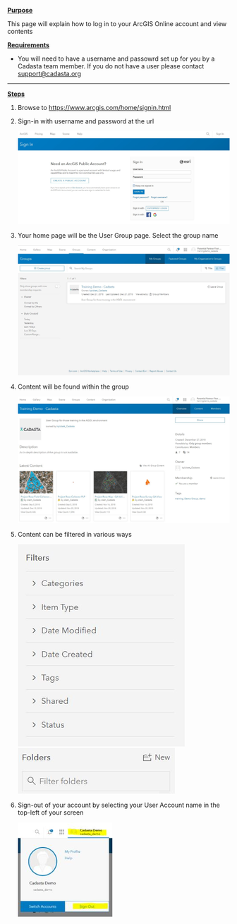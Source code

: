 <u>**Purpose**</u>

This page will explain how to log in to your ArcGIS Online account and view contents

<u>**Requirements**</u>

* You will need to have a username and passowrd set up for you by a Cadasta team member. If you do not have a user please contact support@cadasta.org

---

<u>**Steps**</u>

1. Browse to https://www.arcgis.com/home/signin.html
2. Sign-in with username and password at the url

    ![](imgs/image1.jpg)

3. Your home page will be the User Group page. Select the group name 

    ![](imgs/image2.jpg)

4. Content will be found within the group

    ![](imgs/image4.jpg)

5. Content can be filtered in various ways

    ![](imgs/image3.jpg)
    ![](imgs/image5.jpg)

6. Sign-out of your account by selecting your User Account name in the top-left of your screen

    ![](imgs/image6.jpg)


